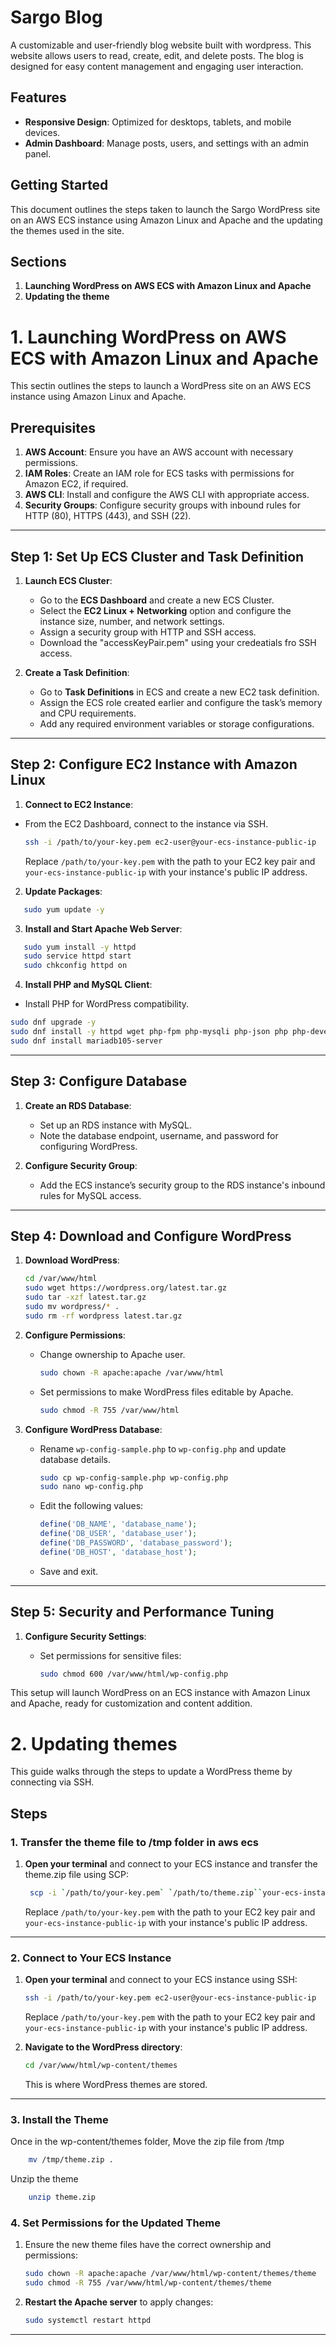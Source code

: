 # Sargo Blog

A customizable and user-friendly blog website built with wordpress. This website allows users to read, create, edit, and delete posts. The blog is designed for easy content management and engaging user interaction.

## Features

- **Responsive Design**: Optimized for desktops, tablets, and mobile devices.
- **Admin Dashboard**: Manage posts, users, and settings with an admin panel.

## Getting Started

This document outlines the steps taken to launch the Sargo WordPress site on an AWS ECS instance using Amazon Linux and Apache and the updating the themes used in the site.

## Sections

1. **Launching WordPress on AWS ECS with Amazon Linux and Apache**
2. **Updating the theme**

# 1. Launching WordPress on AWS ECS with Amazon Linux and Apache

This sectin outlines the steps to launch a WordPress site on an AWS ECS instance using Amazon Linux and Apache.

## Prerequisites

1. **AWS Account**: Ensure you have an AWS account with necessary permissions.
2. **IAM Roles**: Create an IAM role for ECS tasks with permissions for Amazon EC2, if required.
3. **AWS CLI**: Install and configure the AWS CLI with appropriate access.
4. **Security Groups**: Configure security groups with inbound rules for HTTP (80), HTTPS (443), and SSH (22).

---

## Step 1: Set Up ECS Cluster and Task Definition

1. **Launch ECS Cluster**:

   - Go to the **ECS Dashboard** and create a new ECS Cluster.
   - Select the **EC2 Linux + Networking** option and configure the instance size, number, and network settings.
   - Assign a security group with HTTP and SSH access.
   - Download the "accessKeyPair.pem" using your credeatials fro SSH access.

2. **Create a Task Definition**:
   - Go to **Task Definitions** in ECS and create a new EC2 task definition.
   - Assign the ECS role created earlier and configure the task’s memory and CPU requirements.
   - Add any required environment variables or storage configurations.

---

## Step 2: Configure EC2 Instance with Amazon Linux

1. **Connect to EC2 Instance**:

- From the EC2 Dashboard, connect to the instance via SSH.

  ```bash
  ssh -i /path/to/your-key.pem ec2-user@your-ecs-instance-public-ip
  ```

  Replace `/path/to/your-key.pem` with the path to your EC2 key pair and `your-ecs-instance-public-ip` with your instance's public IP address.

2. **Update Packages**:

```bash
   sudo yum update -y
```

3. **Install and Start Apache Web Server**:

```bash
   sudo yum install -y httpd
   sudo service httpd start
   sudo chkconfig httpd on
```

4. **Install PHP and MySQL Client**:

- Install PHP for WordPress compatibility.

```bash
sudo dnf upgrade -y
sudo dnf install -y httpd wget php-fpm php-mysqli php-json php php-devel
sudo dnf install mariadb105-server

```

---

## Step 3: Configure Database

1. **Create an RDS Database**:

   - Set up an RDS instance with MySQL.
   - Note the database endpoint, username, and password for configuring WordPress.

2. **Configure Security Group**:
   - Add the ECS instance’s security group to the RDS instance's inbound rules for MySQL access.

---

## Step 4: Download and Configure WordPress

1. **Download WordPress**:

   ```bash
   cd /var/www/html
   sudo wget https://wordpress.org/latest.tar.gz
   sudo tar -xzf latest.tar.gz
   sudo mv wordpress/* .
   sudo rm -rf wordpress latest.tar.gz
   ```

2. **Configure Permissions**:

   - Change ownership to Apache user.
     ```bash
     sudo chown -R apache:apache /var/www/html
     ```
   - Set permissions to make WordPress files editable by Apache.
     ```bash
     sudo chmod -R 755 /var/www/html
     ```

3. **Configure WordPress Database**:
   - Rename `wp-config-sample.php` to `wp-config.php` and update database details.
     ```bash
     sudo cp wp-config-sample.php wp-config.php
     sudo nano wp-config.php
     ```
   - Edit the following values:
     ```php
     define('DB_NAME', 'database_name');
     define('DB_USER', 'database_user');
     define('DB_PASSWORD', 'database_password');
     define('DB_HOST', 'database_host');
     ```
   - Save and exit.

---

## Step 5: Security and Performance Tuning

1. **Configure Security Settings**:

   - Set permissions for sensitive files:
     ```bash
     sudo chmod 600 /var/www/html/wp-config.php
     ```

This setup will launch WordPress on an ECS instance with Amazon Linux and Apache, ready for customization and content addition.

# 2. Updating themes

This guide walks through the steps to update a WordPress theme by connecting via SSH.

## Steps

### 1. Transfer the theme file to /tmp folder in aws ecs

1. **Open your terminal** and connect to your ECS instance and transfer the theme.zip file using SCP:

   ```bash
    scp -i `/path/to/your-key.pem` `/path/to/theme.zip``your-ecs-instance-public-ip`:/tmp/
   ```

   Replace `/path/to/your-key.pem` with the path to your EC2 key pair and `your-ecs-instance-public-ip` with your instance's public IP address.

---

### 2. Connect to Your ECS Instance

1. **Open your terminal** and connect to your ECS instance using SSH:

   ```bash
   ssh -i /path/to/your-key.pem ec2-user@your-ecs-instance-public-ip
   ```

   Replace `/path/to/your-key.pem` with the path to your EC2 key pair and `your-ecs-instance-public-ip` with your instance's public IP address.

2. **Navigate to the WordPress directory**:
   ```bash
   cd /var/www/html/wp-content/themes
   ```
   This is where WordPress themes are stored.

---

### 3. Install the Theme

Once in the wp-content/themes folder,
Move the zip file from /tmp

```bash
    mv /tmp/theme.zip .
```

Unzip the theme

```bash
    unzip theme.zip
```

### 4. Set Permissions for the Updated Theme

1. Ensure the new theme files have the correct ownership and permissions:

   ```bash
   sudo chown -R apache:apache /var/www/html/wp-content/themes/theme
   sudo chmod -R 755 /var/www/html/wp-content/themes/theme
   ```

2. **Restart the Apache server** to apply changes:
   ```bash
   sudo systemctl restart httpd
   ```

---
